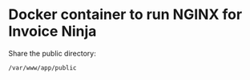 # Docker container to run NGINX for Invoice Ninja

Share the public directory:

    /var/www/app/public
